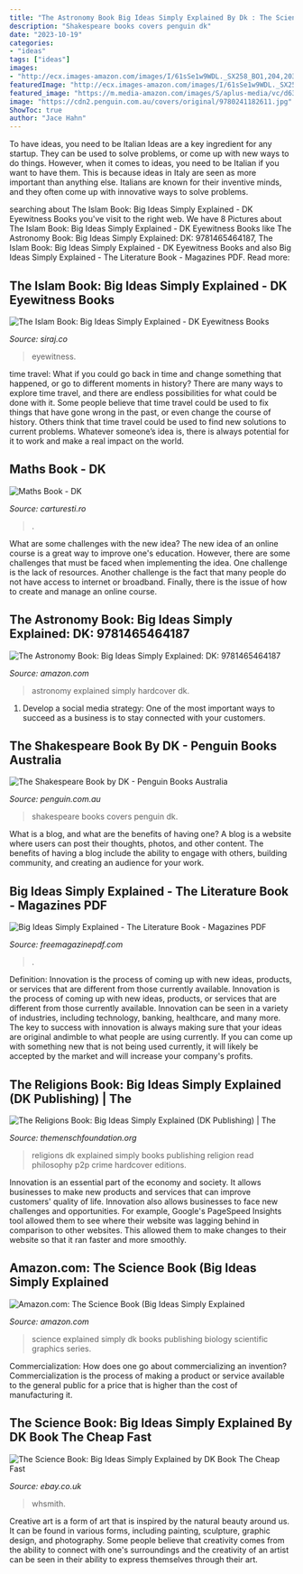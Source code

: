 ```yaml
---
title: "The Astronomy Book Big Ideas Simply Explained By Dk : The Science Book: Big Ideas Simply Explained By Dk Book The Cheap Fast"
description: "Shakespeare books covers penguin dk"
date: "2023-10-19"
categories:
- "ideas"
tags: ["ideas"]
images:
- "http://ecx.images-amazon.com/images/I/61sSe1w9WDL._SX258_BO1,204,203,200_.jpg"
featuredImage: "http://ecx.images-amazon.com/images/I/61sSe1w9WDL._SX258_BO1,204,203,200_.jpg"
featured_image: "https://m.media-amazon.com/images/S/aplus-media/vc/d6395f7b-0fe2-4216-910c-cd018b026d7a.jpg"
image: "https://cdn2.penguin.com.au/covers/original/9780241182611.jpg"
ShowToc: true
author: "Jace Hahn"
---
```



To have ideas, you need to be Italian
Ideas are a key ingredient for any startup. They can be used to solve problems, or come up with new ways to do things. However, when it comes to ideas, you need to be Italian if you want to have them. This is because ideas in Italy are seen as more important than anything else. Italians are known for their inventive minds, and they often come up with innovative ways to solve problems.

	

		
searching about The Islam Book: Big Ideas Simply Explained - DK Eyewitness Books you've visit to the right web. We have 8 Pictures about The Islam Book: Big Ideas Simply Explained - DK Eyewitness Books like The Astronomy Book: Big Ideas Simply Explained: DK: 9781465464187, The Islam Book: Big Ideas Simply Explained - DK Eyewitness Books and also Big Ideas Simply Explained - The Literature Book - Magazines PDF. Read more:
		
    
## The Islam Book: Big Ideas Simply Explained - DK Eyewitness Books

<img loading=lazy src="https://cdn.shopify.com/s/files/1/0856/8868/products/the-islam-book-big-ideas-simply-explained-history-spirituality-theology-islamic-books-dk-eyewitness-siraj-lifestyle-store-354_1024x1024.jpg?v=1598123879" onerror="this.onerror=null;this.src='https://tse3.mm.bing.net/th?id=OIP.TeuXIiDzC3_rHkhG1G9-RwHaI3&amp;pid=15.1';" alt="The Islam Book: Big Ideas Simply Explained - DK Eyewitness Books">

_Source: siraj.co_

>eyewitness. 

	

time travel: What if you could go back in time and change something that happened, or go to different moments in history?
There are many ways to explore time travel, and there are endless possibilities for what could be done with it. Some people believe that time travel could be used to fix things that have gone wrong in the past, or even change the course of history. Others think that time travel could be used to find new solutions to current problems. Whatever someone’s idea is, there is always potential for it to work and make a real impact on the world.

    
## Maths Book - DK

<img loading=lazy src="https://cdn.dc5.ro/img-prod/301205516-1.jpeg" onerror="this.onerror=null;this.src='https://tse1.mm.bing.net/th?id=OIP.6H0P9_VNHKKTpR9YQVhvEgHaIz&amp;pid=15.1';" alt="Maths Book - DK">

_Source: carturesti.ro_

>. 

	

What are some challenges with the new idea?
The new idea of an online course is a great way to improve one's education. However, there are some challenges that must be faced when implementing the idea. One challenge is the lack of resources. Another challenge is the fact that many people do not have access to internet or broadband. Finally, there is the issue of how to create and manage an online course.

    
## The Astronomy Book: Big Ideas Simply Explained: DK: 9781465464187

<img loading=lazy src="https://m.media-amazon.com/images/S/aplus-media/vc/d6395f7b-0fe2-4216-910c-cd018b026d7a.jpg" onerror="this.onerror=null;this.src='https://tse2.mm.bing.net/th?id=OIP.0Dnbh0BeRVPHP-2X_89EFgHaFu&amp;pid=15.1';" alt="The Astronomy Book: Big Ideas Simply Explained: DK: 9781465464187">

_Source: amazon.com_

>astronomy explained simply hardcover dk. 

	

1. Develop a social media strategy: One of the most important ways to succeed as a business is to stay connected with your customers.

    
## The Shakespeare Book By DK - Penguin Books Australia

<img loading=lazy src="https://cdn2.penguin.com.au/covers/original/9780241182611.jpg" onerror="this.onerror=null;this.src='https://tse2.mm.bing.net/th?id=OIP.Iwx-RPQxv_oZ0rvpIlfQjAHaIz&amp;pid=15.1';" alt="The Shakespeare Book by DK - Penguin Books Australia">

_Source: penguin.com.au_

>shakespeare books covers penguin dk. 

	

What is a blog, and what are the benefits of having one?
A blog is a website where users can post their thoughts, photos, and other content. The benefits of having a blog include the ability to engage with others, building community, and creating an audience for your work.

    
## Big Ideas Simply Explained - The Literature Book - Magazines PDF

<img loading=lazy src="https://freemagazinepdf.com/wp-content/uploads/2020/04/loqNdHl0uKc.jpg" onerror="this.onerror=null;this.src='https://tse1.mm.bing.net/th?id=OIP.WATpwuvozX_lZz03CZWlKAAAAA&amp;pid=15.1';" alt="Big Ideas Simply Explained - The Literature Book - Magazines PDF">

_Source: freemagazinepdf.com_

>. 

	

Definition: Innovation is the process of coming up with new ideas, products, or services that are different from those currently available.
Innovation is the process of coming up with new ideas, products, or services that are different from those currently available. Innovation can be seen in a variety of industries, including technology, banking, healthcare, and many more. The key to success with innovation is always making sure that your ideas are original andimble to what people are using currently. If you can come up with something new that is not being used currently, it will likely be accepted by the market and will increase your company's profits.

    
## The Religions Book: Big Ideas Simply Explained (DK Publishing) | The

<img loading=lazy src="http://2.bp.blogspot.com/-Oj81H-Xcvew/UalDg5gudwI/AAAAAAAAS9U/ynZyfihHPZU/s1600/The+Religions+Book.jpg" onerror="this.onerror=null;this.src='https://tse1.mm.bing.net/th?id=OIP.lhJgDiAqHwphSkPrlef0-wHaI4&amp;pid=15.1';" alt="The Religions Book: Big Ideas Simply Explained (DK Publishing) | The">

_Source: themenschfoundation.org_

>religions dk explained simply books publishing religion read philosophy p2p crime hardcover editions. 

	

Innovation is an essential part of the economy and society. It allows businesses to make new products and services that can improve customers' quality of life. Innovation also allows businesses to face new challenges and opportunities. For example, Google's PageSpeed Insights tool allowed them to see where their website was lagging behind in comparison to other websites. This allowed them to make changes to their website so that it ran faster and more smoothly.

    
## Amazon.com: The Science Book (Big Ideas Simply Explained

<img loading=lazy src="http://ecx.images-amazon.com/images/I/61sSe1w9WDL._SX258_BO1,204,203,200_.jpg" onerror="this.onerror=null;this.src='https://tse3.mm.bing.net/th?id=OIP.lrQaVs_U8Rf_jxMCynsQEwAAAA&amp;pid=15.1';" alt="Amazon.com: The Science Book (Big Ideas Simply Explained">

_Source: amazon.com_

>science explained simply dk books publishing biology scientific graphics series. 

	

Commercialization: How does one go about commercializing an invention?
Commercialization is the process of making a product or service available to the general public for a price that is higher than the cost of manufacturing it.

    
## The Science Book: Big Ideas Simply Explained By DK Book The Cheap Fast

<img loading=lazy src="https://productimages.worldofbooks.com/1409350150.jpg?weAreSmarterThanEbay=1617416103767" onerror="this.onerror=null;this.src='https://tse1.mm.bing.net/th?id=OIP.BBsdjpXfrGgyHoCCRH7J-AAAAA&amp;pid=15.1';" alt="The Science Book: Big Ideas Simply Explained by DK Book The Cheap Fast">

_Source: ebay.co.uk_

>whsmith. 

	

Creative art is a form of art that is inspired by the natural beauty around us. It can be found in various forms, including painting, sculpture, graphic design, and photography. Some people believe that creativity comes from the ability to connect with one's surroundings and the creativity of an artist can be seen in their ability to express themselves through their art.


